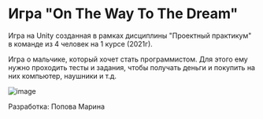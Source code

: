 # Игра "On The Way To The Dream"
Игра на Unity созданная в рамках дисциплины "Проектный практикум" в команде из 4 человек на 1 курсе (2021г).

Игра о мальчике, который хочет стать программистом. Для этого ему нужно проходить тесты и задания, чтобы получать деньги и покупить на них компьютер, наушники и т.д.

![image](https://github.com/user-attachments/assets/52289cb4-947e-4603-ad3e-ad60375eadae)

Разработка: Попова Марина
